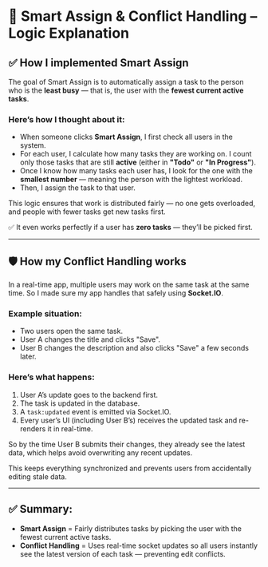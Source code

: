 # 🧠 Smart Assign & Conflict Handling – Logic Explanation

## ✅ How I implemented Smart Assign

The goal of Smart Assign is to automatically assign a task to the person who is the **least busy** — that is, the user with the **fewest current active tasks**.

### Here’s how I thought about it:

- When someone clicks **Smart Assign**, I first check all users in the system.
- For each user, I calculate how many tasks they are working on. I count only those tasks that are still **active** (either in **"Todo"** or **"In Progress"**).
- Once I know how many tasks each user has, I look for the one with the **smallest number** — meaning the person with the lightest workload.
- Then, I assign the task to that user.

This logic ensures that work is distributed fairly — no one gets overloaded, and people with fewer tasks get new tasks first.

✅ It even works perfectly if a user has **zero tasks** — they’ll be picked first.

---

## 🛡️ How my Conflict Handling works

In a real-time app, multiple users may work on the same task at the same time. So I made sure my app handles that safely using **Socket.IO**.

### Example situation:

- Two users open the same task.
- User A changes the title and clicks "Save".
- User B changes the description and also clicks "Save" a few seconds later.

### Here’s what happens:

1. User A’s update goes to the backend first.
2. The task is updated in the database.
3. A `task:updated` event is emitted via Socket.IO.
4. Every user’s UI (including User B’s) receives the updated task and re-renders it in real-time.

So by the time User B submits their changes, they already see the latest data, which helps avoid overwriting any recent updates.

This keeps everything synchronized and prevents users from accidentally editing stale data.

---

## ✅ Summary:

- **Smart Assign** = Fairly distributes tasks by picking the user with the fewest current active tasks.
- **Conflict Handling** = Uses real-time socket updates so all users instantly see the latest version of each task — preventing edit conflicts.
